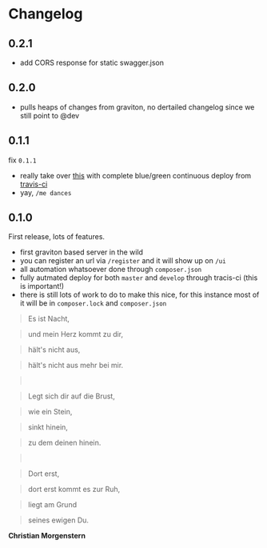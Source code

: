 # Changelog

## 0.2.1

* add CORS response for static swagger.json

## 0.2.0

* pulls heaps of changes from graviton, no dertailed changelog since we still point to @dev

## 0.1.1

fix ``0.1.1``

* really take over [this](http://gravity-platform-registry.nova.scapp.io/ui/) with complete blue/green continuous deploy from [travis-ci](https://travis-ci.org)
* yay, ``/me dances``

## 0.1.0

First release, lots of features.

* first graviton based server in the wild
* you can register an url via ``/register`` and it will show up on ``/ui``
* all automation whatsoever done through ``composer.json``
* fully autmated deploy for both ``master`` and ``develop`` through tracis-ci (this is important!)
* there is still lots of work to do to make this nice, for this instance most of it will be in ``composer.lock`` and ``composer.json``

> Es ist Nacht,

> und mein Herz kommt zu dir,

> hält's nicht aus,

> hält's nicht aus mehr bei mir.

> <br>

> Legt sich dir auf die Brust,

> wie ein Stein,

> sinkt hinein,

> zu dem deinen hinein.

> <br>

> Dort erst,

> dort erst kommt es zur Ruh,

> liegt am Grund

> seines ewigen Du.

**Christian Morgenstern**
